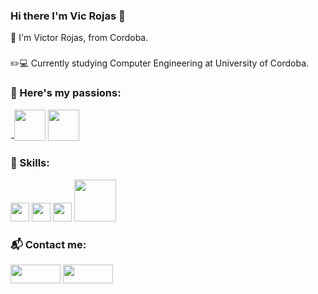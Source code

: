 ### Hi there I'm Vic Rojas 👋
📍 I'm Victor Rojas, from Cordoba.
### 
✏️💻 Currently studying Computer Engineering at University of Cordoba.



### 🥰 Here's my passions:
-<img src ="https://user-images.githubusercontent.com/71811865/137821760-873fb295-6a59-4689-b949-768a89e54ff5.gif" width="50" height = "50">               <img src ="https://user-images.githubusercontent.com/71811865/137820352-87435d5e-7d02-4efd-b0f1-441070267872.gif" width="50" height = "50"> 


### 🚀 Skills:
  <img src="https://user-images.githubusercontent.com/71811865/137821057-d4866a0c-6537-4798-b281-39daafb1c23a.png" width ="30" height="30">   <img src = "https://user-images.githubusercontent.com/71811865/137821873-aa46e041-ede5-408c-aea6-2aa7ba4cb03c.png" width ="30" height = "30">   <img src = "https://user-images.githubusercontent.com/71811865/137822136-f1c9dc71-f3c2-4898-accd-2d5c20e371d8.png" width = "30" heigh = "30">   <img src = "https://user-images.githubusercontent.com/71811865/137823383-7ba547d4-13d2-4937-b349-17e592cb57dc.png" width = "67" heigh = "30">


### 📬 Contact me:

[<img src="https://user-images.githubusercontent.com/71811865/137822599-2c4269b8-d5a4-4344-a0a6-f8ba5183caed.png" width ="80" height = "30" />](https://twitter.com/BlackSymb) [<img src="https://user-images.githubusercontent.com/71811865/137822956-c0720ac0-9eab-4b63-879b-0fd8da5d6a09.jpg" width ="80" height = "30" />](https://www.instagram.com/victorrojass__/)


<!--
**Victorrojass/Victorrojass** is a ✨ _special_ ✨ repository because its `README.md` (this file) appears on your GitHub profile.

Here are some ideas to get you started:

- 🔭 I’m currently working on ...
- 🌱 I’m currently learning ...
- 👯 I’m looking to collaborate on ...
- 🤔 I’m looking for help with ...
- 💬 Ask me about ...
- 📫 How to reach me: ...
- 😄 Pronouns: ...
- ⚡ Fun fact: ...
-->
